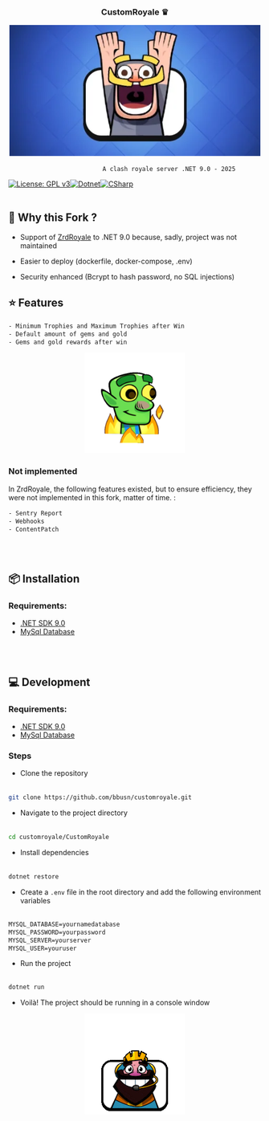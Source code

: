 <div align="center">
  
  ### **CustomRoyale ♛**
</div>

<div align="center">
  <img src="https://github.com/bbusn/customroyale/blob/main/readme/enlighted_knight.webp" width="500" />

<div align="center" width="500">

```
                    A clash royale server .NET 9.0 - 2025 
```
</div>

</div>

[![License: GPL v3](https://img.shields.io/badge/License-GPLv3-blue.svg)](https://www.gnu.org/licenses/gpl-3.0)[![Dotnet](https://img.shields.io/badge/dotnet-%237a49c2.svg?logo=dotnet&logoColor=white)](https://learn.microsoft.com/fr-fr/dotnet/csharp/tour-of-csharp/)[![CSharp](https://img.shields.io/badge/C%20-Sharp-%2338B2AC.svg?logo=csharp&logoColor=white)](https://dotnet.microsoft.com/en-us/)
<br><br>

## 📍 Why this Fork ?

  - Support of [ZrdRoyale](https://github.com/Zordon1337/ZrdRoyale/) to .NET 9.0 because, sadly, project was not maintained

  - Easier to deploy (dockerfile, docker-compose, .env)

  - Security enhanced (Bcrypt to hash password, no SQL injections)


## ⭐ Features

``` 
- Minimum Trophies and Maximum Trophies after Win
- Default amount of gems and gold
- Gems and gold rewards after win
```

<div align="center">
  <img src="https://github.com/bbusn/customroyale/blob/main/readme/burning_gobelin.gif" width="200" />
</div>

### Not implemented

In ZrdRoyale, the following features existed, but to ensure efficiency, they were not implemented in this fork, matter of time. :

``` 
- Sentry Report
- Webhooks
- ContentPatch
```

<br><br>

## 📦 Installation

### Requirements:
  - [.NET SDK 9.0](https://dotnet.microsoft.com/en-us/download/dotnet/9.0)
  - [MySql Database](https://www.mysql.com/)


<br><br>

## 💻 Development 

### Requirements:
  - [.NET SDK 9.0](https://dotnet.microsoft.com/en-us/download/dotnet/9.0)
  - [MySql Database](https://www.mysql.com/)

### Steps

  - Clone the repository

```bash

git clone https://github.com/bbusn/customroyale.git

```
  - Navigate to the project directory

```bash

cd customroyale/CustomRoyale

```

  - Install dependencies

```bash

dotnet restore

```

  - Create a `.env` file in the root directory and add the following environment variables

```env

MYSQL_DATABASE=yournamedatabase
MYSQL_PASSWORD=yourpassword
MYSQL_SERVER=yourserver
MYSQL_USER=youruser

```

  - Run the project

```bash

dotnet run

```
  
  - Voilà! The project should be running in a console window

<div align="center">
  <img src="https://github.com/bbusn/customroyale/blob/main/readme/celebrating_king.gif" width="200">
</div>

<br><br>